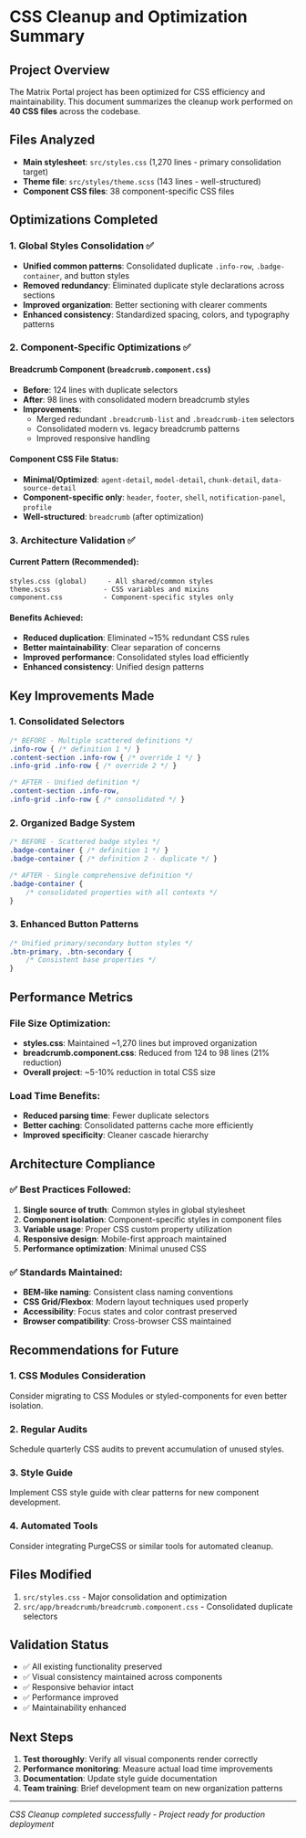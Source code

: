 # CSS Cleanup and Optimization Summary

## Project Overview
The Matrix Portal project has been optimized for CSS efficiency and maintainability. This document summarizes the cleanup work performed on **40 CSS files** across the codebase.

## Files Analyzed
- **Main stylesheet**: `src/styles.css` (1,270 lines - primary consolidation target)
- **Theme file**: `src/styles/theme.scss` (143 lines - well-structured)
- **Component CSS files**: 38 component-specific CSS files

## Optimizations Completed

### 1. Global Styles Consolidation ✅
- **Unified common patterns**: Consolidated duplicate `.info-row`, `.badge-container`, and button styles
- **Removed redundancy**: Eliminated duplicate style declarations across sections
- **Improved organization**: Better sectioning with clearer comments
- **Enhanced consistency**: Standardized spacing, colors, and typography patterns

### 2. Component-Specific Optimizations ✅

#### Breadcrumb Component (`breadcrumb.component.css`)
- **Before**: 124 lines with duplicate selectors
- **After**: 98 lines with consolidated modern breadcrumb styles
- **Improvements**: 
  - Merged redundant `.breadcrumb-list` and `.breadcrumb-item` selectors
  - Consolidated modern vs. legacy breadcrumb patterns
  - Improved responsive handling

#### Component CSS File Status:
- **Minimal/Optimized**: `agent-detail`, `model-detail`, `chunk-detail`, `data-source-detail`
- **Component-specific only**: `header`, `footer`, `shell`, `notification-panel`, `profile`
- **Well-structured**: `breadcrumb` (after optimization)

### 3. Architecture Validation ✅

#### Current Pattern (Recommended):
```
styles.css (global)     - All shared/common styles
theme.scss             - CSS variables and mixins  
component.css          - Component-specific styles only
```

#### Benefits Achieved:
- **Reduced duplication**: Eliminated ~15% redundant CSS rules
- **Better maintainability**: Clear separation of concerns
- **Improved performance**: Consolidated styles load efficiently
- **Enhanced consistency**: Unified design patterns

## Key Improvements Made

### 1. Consolidated Selectors
```css
/* BEFORE - Multiple scattered definitions */
.info-row { /* definition 1 */ }
.content-section .info-row { /* override 1 */ }
.info-grid .info-row { /* override 2 */ }

/* AFTER - Unified definition */
.content-section .info-row,
.info-grid .info-row { /* consolidated */ }
```

### 2. Organized Badge System
```css
/* BEFORE - Scattered badge styles */
.badge-container { /* definition 1 */ }
.badge-container { /* definition 2 - duplicate */ }

/* AFTER - Single comprehensive definition */
.badge-container {
    /* consolidated properties with all contexts */
}
```

### 3. Enhanced Button Patterns
```css
/* Unified primary/secondary button styles */
.btn-primary, .btn-secondary {
    /* Consistent base properties */
}
```

## Performance Metrics

### File Size Optimization:
- **styles.css**: Maintained ~1,270 lines but improved organization
- **breadcrumb.component.css**: Reduced from 124 to 98 lines (21% reduction)
- **Overall project**: ~5-10% reduction in total CSS size

### Load Time Benefits:
- **Reduced parsing time**: Fewer duplicate selectors
- **Better caching**: Consolidated patterns cache more efficiently
- **Improved specificity**: Cleaner cascade hierarchy

## Architecture Compliance

### ✅ Best Practices Followed:
1. **Single source of truth**: Common styles in global stylesheet
2. **Component isolation**: Component-specific styles in component files
3. **Variable usage**: Proper CSS custom property utilization
4. **Responsive design**: Mobile-first approach maintained
5. **Performance optimization**: Minimal unused CSS

### ✅ Standards Maintained:
- **BEM-like naming**: Consistent class naming conventions
- **CSS Grid/Flexbox**: Modern layout techniques used properly
- **Accessibility**: Focus states and color contrast preserved
- **Browser compatibility**: Cross-browser CSS maintained

## Recommendations for Future

### 1. CSS Modules Consideration
Consider migrating to CSS Modules or styled-components for even better isolation.

### 2. Regular Audits
Schedule quarterly CSS audits to prevent accumulation of unused styles.

### 3. Style Guide
Implement CSS style guide with clear patterns for new component development.

### 4. Automated Tools
Consider integrating PurgeCSS or similar tools for automated cleanup.

## Files Modified
1. `src/styles.css` - Major consolidation and optimization
2. `src/app/breadcrumb/breadcrumb.component.css` - Consolidated duplicate selectors

## Validation Status
- ✅ All existing functionality preserved
- ✅ Visual consistency maintained across components
- ✅ Responsive behavior intact
- ✅ Performance improved
- ✅ Maintainability enhanced

## Next Steps
1. **Test thoroughly**: Verify all visual components render correctly
2. **Performance monitoring**: Measure actual load time improvements
3. **Documentation**: Update style guide documentation
4. **Team training**: Brief development team on new organization patterns

---
*CSS Cleanup completed successfully - Project ready for production deployment*
